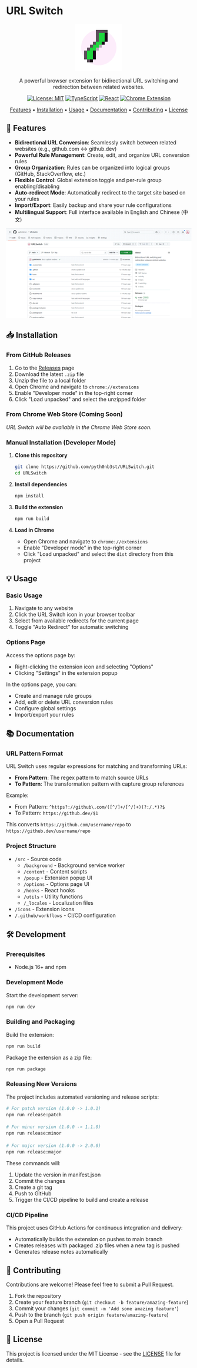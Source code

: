 # URL Switch

<div align="center">

![URL Switch Logo](icons/icon128.png)

A powerful browser extension for bidirectional URL switching and redirection between related websites.

[![License: MIT](https://img.shields.io/badge/License-MIT-blue.svg)](LICENSE)
[![TypeScript](https://img.shields.io/badge/TypeScript-4.9-blue)](https://www.typescriptlang.org/)
[![React](https://img.shields.io/badge/React-18-blue)](https://reactjs.org/)
[![Chrome Extension](https://img.shields.io/badge/Chrome-Extension-green)](https://developer.chrome.com/docs/extensions/)

[Features](#features) • [Installation](#installation) • [Usage](#usage) • [Documentation](#documentation) • [Contributing](#contributing) • [License](#license)

</div>

## 🚀 Features

- **Bidirectional URL Conversion**: Seamlessly switch between related websites (e.g., github.com ↔ github.dev)
- **Powerful Rule Management**: Create, edit, and organize URL conversion rules
- **Group Organization**: Rules can be organized into logical groups (GitHub, StackOverflow, etc.)
- **Flexible Control**: Global extension toggle and per-rule group enabling/disabling
- **Auto-redirect Mode**: Automatically redirect to the target site based on your rules
- **Import/Export**: Easily backup and share your rule configurations
- **Multilingual Support**: Full interface available in English and Chinese (中文)

![demo](./web/urlswitch.gif)

## 📥 Installation

### From GitHub Releases

1. Go to the [Releases](https://github.com/pyth0nb3st/URLSwitch/releases) page
2. Download the latest `.zip` file
3. Unzip the file to a local folder
4. Open Chrome and navigate to `chrome://extensions`
5. Enable "Developer mode" in the top-right corner
6. Click "Load unpacked" and select the unzipped folder

### From Chrome Web Store (Coming Soon)

*URL Switch will be available in the Chrome Web Store soon.*

### Manual Installation (Developer Mode)

1. **Clone this repository**
   ```bash
   git clone https://github.com/pyth0nb3st/URLSwitch.git
   cd URLSwitch
   ```

2. **Install dependencies**
   ```bash
   npm install
   ```

3. **Build the extension**
   ```bash
   npm run build
   ```

4. **Load in Chrome**
   - Open Chrome and navigate to `chrome://extensions`
   - Enable "Developer mode" in the top-right corner
   - Click "Load unpacked" and select the `dist` directory from this project

## 💡 Usage

### Basic Usage

1. Navigate to any website
2. Click the URL Switch icon in your browser toolbar
3. Select from available redirects for the current page
4. Toggle "Auto Redirect" for automatic switching

### Options Page

Access the options page by:
- Right-clicking the extension icon and selecting "Options"
- Clicking "Settings" in the extension popup

In the options page, you can:
- Create and manage rule groups
- Add, edit or delete URL conversion rules
- Configure global settings
- Import/export your rules

## 📚 Documentation

### URL Pattern Format

URL Switch uses regular expressions for matching and transforming URLs:

- **From Pattern**: The regex pattern to match source URLs
- **To Pattern**: The transformation pattern with capture group references

Example:
- From Pattern: `^https?://github\.com/([^/]+/[^/]+)(?:/.*)?$`
- To Pattern: `https://github.dev/$1`

This converts `https://github.com/username/repo` to `https://github.dev/username/repo`

### Project Structure

- `/src` - Source code
  - `/background` - Background service worker
  - `/content` - Content scripts
  - `/popup` - Extension popup UI
  - `/options` - Options page UI
  - `/hooks` - React hooks
  - `/utils` - Utility functions
  - `/_locales` - Localization files
- `/icons` - Extension icons
- `/.github/workflows` - CI/CD configuration

## 🛠️ Development

### Prerequisites

- Node.js 16+ and npm

### Development Mode

Start the development server:
```bash
npm run dev
```

### Building and Packaging

Build the extension:
```bash
npm run build
```

Package the extension as a zip file:
```bash
npm run package
```

### Releasing New Versions

The project includes automated versioning and release scripts:

```bash
# For patch version (1.0.0 -> 1.0.1)
npm run release:patch

# For minor version (1.0.0 -> 1.1.0)
npm run release:minor

# For major version (1.0.0 -> 2.0.0)
npm run release:major
```

These commands will:
1. Update the version in manifest.json
2. Commit the changes
3. Create a git tag
4. Push to GitHub
5. Trigger the CI/CD pipeline to build and create a release

### CI/CD Pipeline

This project uses GitHub Actions for continuous integration and delivery:

- Automatically builds the extension on pushes to main branch
- Creates releases with packaged .zip files when a new tag is pushed
- Generates release notes automatically

## 👥 Contributing

Contributions are welcome! Please feel free to submit a Pull Request.

1. Fork the repository
2. Create your feature branch (`git checkout -b feature/amazing-feature`)
3. Commit your changes (`git commit -m 'Add some amazing feature'`)
4. Push to the branch (`git push origin feature/amazing-feature`)
5. Open a Pull Request

## 📄 License

This project is licensed under the MIT License - see the [LICENSE](LICENSE) file for details.

